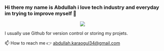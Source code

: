 ### Hi there my name is Abdullah i love tech industry and everyday im trying to improve myself 👋

<p align="center">
  <a href="https://skillicons.dev">
    <img src="https://skillicons.dev/icons?i=androidstudio,html,css,powershell,cs,dotnet,git,github,java,kotlin,eclipse,linkedin,mysql,unity,unreal,py,visualstudio,vscode,react,bootstrap,angular,ai,postgres,stackoverflow" />
  </a>
</p>

I usually use Github for version control or storing my projets. 

📫 How to reach me :point_right:  abdullah.karaogul34@gmail.com
                                   
<!--
**akaraol/akaraol** is a ✨ _special_ ✨ repository because its `README.md` (this file) appears on your GitHub profile.

Here are some ideas to get you started:

- 🔭 I’m currently working on ...
- 🌱 I’m currently learning ...
- 👯 I’m looking to collaborate on ...
- 🤔 I’m looking for help with ...
- 💬 Ask me about ...
- 📫 How to reach me: ...
- 😄 Pronouns: ...
- ⚡ Fun fact: ...
-->

